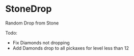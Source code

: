 # StoneDrop
Random Drop from Stone

Todo:
- Fix Diamonds not dropping
- Add Damonds drop to all pickaxes for level less than 12
